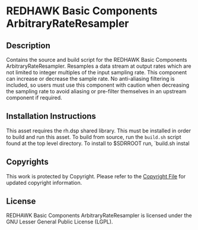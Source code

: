 # REDHAWK Basic Components ArbitraryRateResampler
 
## Description

Contains the source and build script for the REDHAWK Basic Components ArbitraryRateResampler. Resamples a data stream at output rates which are not limited to integer multiples of the input sampling rate.  This component can increase or decrease the sample rate.  No anti-aliasing filtering is included, so users must use this component with caution when decreasing the sampling rate to avoid aliasing or pre-filter themselves in an upstream component if required.</description>
  
 
## Installation Instructions
This asset requires the rh.dsp shared library. This must be installed in order to build and run this asset.
To build from source, run the `build.sh` script found at the top level directory. To install to $SDRROOT run, `build.sh instal

## Copyrights

This work is protected by Copyright. Please refer to the [Copyright File](COPYRIGHT) for updated copyright information.

## License

REDHAWK Basic Components ArbitraryRateResampler is licensed under the GNU Lesser General Public License (LGPL).